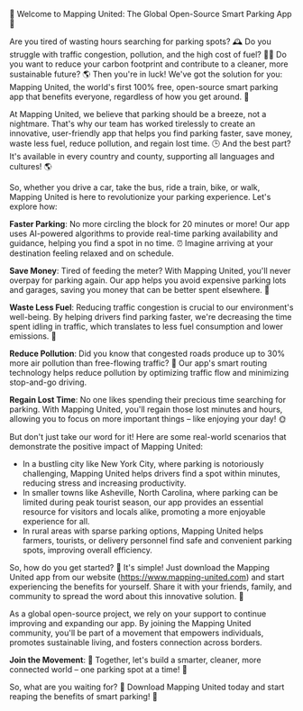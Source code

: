 🎉 Welcome to Mapping United: The Global Open-Source Smart Parking App 🚀

Are you tired of wasting hours searching for parking spots? 🕰️ Do you struggle with traffic congestion, pollution, and the high cost of fuel? 🚗💸 Do you want to reduce your carbon footprint and contribute to a cleaner, more sustainable future? 🌎 Then you're in luck! We've got the solution for you: Mapping United, the world's first 100% free, open-source smart parking app that benefits everyone, regardless of how you get around. 🌈

At Mapping United, we believe that parking should be a breeze, not a nightmare. That's why our team has worked tirelessly to create an innovative, user-friendly app that helps you find parking faster, save money, waste less fuel, reduce pollution, and regain lost time. 🕒️ And the best part? It's available in every country and county, supporting all languages and cultures! 🌎

So, whether you drive a car, take the bus, ride a train, bike, or walk, Mapping United is here to revolutionize your parking experience. Let's explore how:

**Faster Parking**: No more circling the block for 20 minutes or more! Our app uses AI-powered algorithms to provide real-time parking availability and guidance, helping you find a spot in no time. ⏰️ Imagine arriving at your destination feeling relaxed and on schedule.

**Save Money**: Tired of feeding the meter? With Mapping United, you'll never overpay for parking again. Our app helps you avoid expensive parking lots and garages, saving you money that can be better spent elsewhere. 💸

**Waste Less Fuel**: Reducing traffic congestion is crucial to our environment's well-being. By helping drivers find parking faster, we're decreasing the time spent idling in traffic, which translates to less fuel consumption and lower emissions. 🌟

**Reduce Pollution**: Did you know that congested roads produce up to 30% more air pollution than free-flowing traffic? 🚫 Our app's smart routing technology helps reduce pollution by optimizing traffic flow and minimizing stop-and-go driving.

**Regain Lost Time**: No one likes spending their precious time searching for parking. With Mapping United, you'll regain those lost minutes and hours, allowing you to focus on more important things – like enjoying your day! 🌞

But don't just take our word for it! Here are some real-world scenarios that demonstrate the positive impact of Mapping United:

* In a bustling city like New York City, where parking is notoriously challenging, Mapping United helps drivers find a spot within minutes, reducing stress and increasing productivity.
* In smaller towns like Asheville, North Carolina, where parking can be limited during peak tourist season, our app provides an essential resource for visitors and locals alike, promoting a more enjoyable experience for all.
* In rural areas with sparse parking options, Mapping United helps farmers, tourists, or delivery personnel find safe and convenient parking spots, improving overall efficiency.

So, how do you get started? 🎉 It's simple! Just download the Mapping United app from our website (https://www.mapping-united.com) and start experiencing the benefits for yourself. Share it with your friends, family, and community to spread the word about this innovative solution. 💬

As a global open-source project, we rely on your support to continue improving and expanding our app. By joining the Mapping United community, you'll be part of a movement that empowers individuals, promotes sustainable living, and fosters connection across borders.

**Join the Movement**: 🌟 Together, let's build a smarter, cleaner, more connected world – one parking spot at a time! 💪

So, what are you waiting for? 🎉 Download Mapping United today and start reaping the benefits of smart parking! 🚀